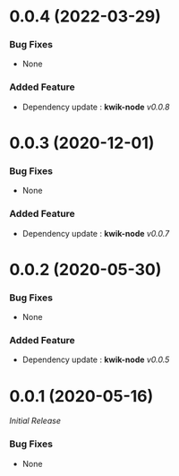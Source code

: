<a name="0.0.4"></a>
# 0.0.4 (2022-03-29)

### Bug Fixes
- None

### Added Feature
- Dependency update : **kwik-node** _v0.0.8_

<a name="0.0.3"></a>
# 0.0.3 (2020-12-01)

### Bug Fixes
- None

### Added Feature
- Dependency update : **kwik-node** _v0.0.7_

<a name="0.0.2"></a>
# 0.0.2 (2020-05-30)

### Bug Fixes
- None

### Added Feature
- Dependency update : **kwik-node** _v0.0.5_

<a name="0.0.1"></a>
# 0.0.1 (2020-05-16)

_Initial Release_

### Bug Fixes
- None
